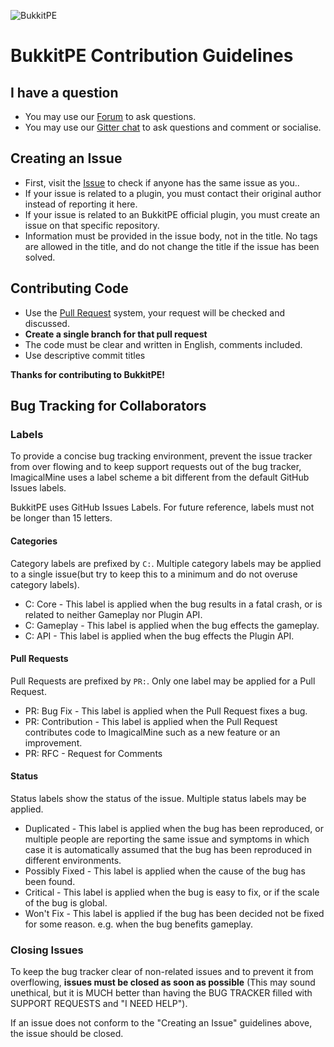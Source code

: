 ![BukkitPE](https://gyazo.com/b972ad341bceff44a1eb82a75d9db502.png)


# BukkitPE Contribution Guidelines

## I have a question
* You may use our [Forum](https://forums.bukkitpe.net) to ask questions.
* You may use our [Gitter chat](https://gitter.im/BukkitPE/BukkitPE) to ask questions and comment or socialise.

## Creating an Issue
 - First, visit the [Issue](https://github.com/BukkitPE/BukkitPE/issues) to check if anyone has the same issue as you..
 - If your issue is related to a plugin, you must contact their original author instead of reporting it here.
 - If your issue is related to an BukkitPE official plugin, you must create an issue on that specific repository.
 - Information must be provided in the issue body, not in the title. No tags are allowed in the title, and do not change the title if the issue has been solved.

## Contributing Code
* Use the [Pull Request](https://github.com/BukkitPE/BukkitPE/pull/new) system, your request will be checked and discussed.
* __Create a single branch for that pull request__
* The code must be clear and written in English, comments included.
* Use descriptive commit titles

**Thanks for contributing to BukkitPE!**

## Bug Tracking for Collaborators

### Labels
To provide a concise bug tracking environment, prevent the issue tracker from over flowing and to keep support requests out of the bug tracker, ImagicalMine uses a label scheme a bit different from the default GitHub Issues labels.

BukkitPE uses GitHub Issues Labels. For future reference, labels must not be longer than 15 letters.

#### Categories
Category labels are prefixed by `C:`. Multiple category labels may be applied to a single issue(but try to keep this to a minimum and do not overuse category labels).
 - C: Core - This label is applied when the bug results in a fatal crash, or is related to neither Gameplay nor Plugin API.
 - C: Gameplay - This label is applied when the bug effects the gameplay.
 - C: API - This label is applied when the bug effects the Plugin API.

#### Pull Requests
Pull Requests are prefixed by `PR:`. Only one label may be applied for a Pull Request.
 - PR: Bug Fix - This label is applied when the Pull Request fixes a bug. 
 - PR: Contribution - This label is applied when the Pull Request contributes code to ImagicalMine such as a new feature or an improvement.
 - PR: RFC - Request for Comments

#### Status
Status labels show the status of the issue. Multiple status labels may be applied.
 - Duplicated - This label is applied when the bug has been reproduced, or multiple people are reporting the same issue and symptoms in which case it is automatically assumed that the bug has been reproduced in different environments.
 - Possibly Fixed - This label is applied when the cause of the bug has been found.
 - Critical - This label is applied when the bug is easy to fix, or if the scale of the bug is global.
 - Won't Fix - This label is applied if the bug has been decided not be fixed for some reason. e.g. when the bug benefits gameplay.

### Closing Issues
To keep the bug tracker clear of non-related issues and to prevent it from overflowing, **issues must be closed as soon as possible** (This may sound unethical, but it is MUCH better than having the BUG TRACKER filled with SUPPORT REQUESTS and "I NEED HELP").

If an issue does not conform to the "Creating an Issue" guidelines above, the issue should be closed.
